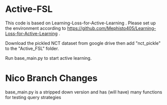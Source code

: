 # Active-FSL

This code is based on Learning-Loss-for-Active-Learning .
Please set up the environment according to https://github.com/Mephisto405/Learning-Loss-for-Active-Learning .

Download the pickled NCT dataset from google drive then add "nct_pickle" to the "Active_FSL" folder.

Run base_main.py to start active learning.


# Nico Branch Changes

base_main.py is a stripped down version and has (will have) many functions for testing query strategies